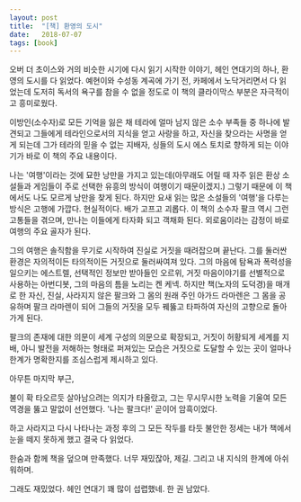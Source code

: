 ```yaml
---
layout: post
title:  "[책] 환영의 도시"
date:   2018-07-07
tags: [book]
---
```


  오버 더 초이스와 거의 비슷한 시기에 다시 읽기 시작한 이야기, 헤인 연대기의 하나, 환영의 도시를 다 읽었다. 예현이와 수성동 계곡에 가기 전, 카페에서 노닥거리면서 다 읽었는데 도저히 독서의 욕구를 참을 수 없을 정도로 이 책의 클라이막스 부분은 자극적이고 흥미로웠다.

  이방인(소수자)로 모든 기억을 잃은 채 테라에 얼마 남지 않은 소수 부족들 중 하나에 발견되고 그들에게 테라인으로서의 지식을 얻고 사랑을 하고, 자신을 찾으라는 사명을 얻게 되는데 그가 테라의 믿을 수 없는 지배자, 싱들의 도시 에스 토치로 향하게 되는 이야기가 바로 이 책의 주요 내용이다.

  나는 '여행'이라는 것에 묘한 낭만을 가지고 있는데(아무래도 어릴 때 자주 읽은 환상 소설들과 게임들이 주로 선택한 유흥의 방식이 여행이기 때문이겠지.) 그렇기 때문에 이 책에서도 나도 모르게 낭만을 찾게 된다. 하지만 요새 읽는 많은 소설들의 '여행'을 다루는 방식은 고행에 가깝다. 현실적이다. 배가 고프고 괴롭다. 이 책의 소수자 팔크 역시 그런 고통들을 겪으며, 만나는 이들에게 타자화 되고 객채화 된다. 외로움이라는 감정이 바로 여행의 주요 골자가 된다.

  그의 여행은 솔직함을 무기로 시작하여 진실로 거짓을 때려잡으며 끝난다. 그를 둘러싼 환경은 자의적이든 타의적이든 거짓으로 둘러싸여져 있다. 그의 마음에 탐욕과 폭력성을 일으키는 에스트렐, 선택적인 정보만 받아들인 오르위, 거짓 마음이야기를 선별적으로 사용하는 아번디봇, 그의 마음의 틈을 노리는 켄 케넥. 하지만 책(노자의 도덕경)을 매개로 한 자신, 진실, 사라지지 않은 팔크와 그 몸의 원래 주인 아가드 라마렌은 그 몸을 공유하며 팔크 라마렌이 되어 그들의 거짓을 모두 꿰뚫고 타파하여 자신의 고향으로 돌아가게 된다.

  팔크의 존재에 대한 의문이 세계 구성의 의문으로 확장되고, 거짓이 허황되게 세계를 지배, 아니 발전을 저해하는 형태로 퍼져있는 모습은 거짓으로 도달할 수 있는 곳이 얼마나 한계가 명확한지를 조심스럽게 제시하고 있다.

  아무튼 마지막 부근,

  불이 확 타오르듯 살아남으려는 의지가 타올랐고, 그는 무시무시한 노력을 기울여 모든 역경을 뚫고 말없이 선언했다.
  '나는 팔크다!'
  곧이어 암흑이었다.

  하고 사라지고 다시 나타나는 과정 후의 그 모든 작두를 타듯 불안한 정세는 내가 책에서 눈을 떼지 못하게 했고 결국 다 읽었다.

  한숨과 함께 책을 덮으며 만족했다. 너무 재밌잖아, 제길. 그리고 내 지식의 한계에 아쉬워하며.

  그래도 재밌었다. 헤인 연대기 꽤 많이 섭렵했네. 한 권 남았다.
